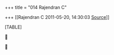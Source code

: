+++
title = "014 Rajendran C"

+++
[[Rajendran C	2011-05-20, 14:30:03 [Source](https://groups.google.com/g/bvparishat/c/xw9RIghQPcU)]]



[TABLE]





